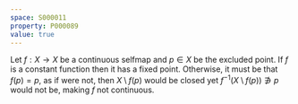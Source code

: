 ```yaml
---
space: S000011
property: P000089
value: true
---
```


Let $f:X \rightarrow X$ be a continuous selfmap and $p \in X$ be the excluded point.
If $f$ is a constant function then it has a fixed point.
Otherwise, it must be that $f(p) = p$, as if were not, then $X\setminus {f(p)}$ would be closed
yet $f^{-1}(X\setminus {f(p)}) \not\ni p$ would not be, making $f$ not continuous.
